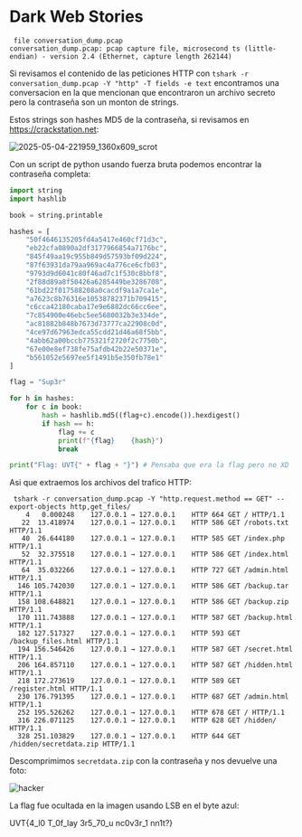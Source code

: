 # Dark Web Stories

```
 file conversation_dump.pcap
conversation_dump.pcap: pcap capture file, microsecond ts (little-endian) - version 2.4 (Ethernet, capture length 262144)
```

Si revisamos el contenido de las peticiones HTTP con `tshark -r conversation_dump.pcap -Y "http" -T fields -e text` encontramos una conversacion en la que mencionan que encontraron un archivo secreto pero la contraseña son un monton de strings.

Estos strings son hashes MD5 de la contraseña, si revisamos en https://crackstation.net:

![2025-05-04-221959_1360x609_scrot](https://github.com/user-attachments/assets/aa7028fa-83f0-419f-97d5-6238394ef507)


Con un script de python usando fuerza bruta podemos encontrar la contraseña completa:
```python
import string
import hashlib

book = string.printable

hashes = [
    "50f4646135205fd4a5417e460cf71d3c",
    "eb22cfa0890a2df3177966854a7176bc",
    "845f49aa19c955b849d57593bf09d224",
    "87f63931da79aa969ac4a776ce6cfb03",
    "9793d9d6041c80f46ad7c1f530c8bbf8",
    "2f88d89a8f50426a6285449be3286708",
    "61bd22f017588208a0cacdf9a1a7ca1e",
    "a7623c8b76316e10538782371b709415",
    "c6cca42180caba17e9e6882dc66cc6ee",
    "7c854900e46ebc5ee5680032b3e334de",
    "ac81882b848b7673d73777ca22908c0d",
    "4ce97d67963edca55cdd21d46a68f5bb",
    "4abb62a00bccb775321f2720f2c7750b",
    "67e00e8ef738fe75afdb42b22e50371e",
    "b561052e5697ee5f1491b5e350fb78e1"
]

flag = "Sup3r"

for h in hashes:
    for c in book:
        hash = hashlib.md5((flag+c).encode()).hexdigest()
        if hash == h:
            flag += c
            print(f"{flag}    {hash}")
            break

print("Flag: UVT{" + flag + "}") # Pensaba que era la flag pero no XD
```

Asi que extraemos los archivos del trafico HTTP:
```
 tshark -r conversation_dump.pcap -Y "http.request.method == GET" --export-objects http,get_files/
    4   0.000248    127.0.0.1 → 127.0.0.1    HTTP 664 GET / HTTP/1.1
   22  13.418974    127.0.0.1 → 127.0.0.1    HTTP 586 GET /robots.txt HTTP/1.1
   40  26.644180    127.0.0.1 → 127.0.0.1    HTTP 585 GET /index.php HTTP/1.1
   52  32.375518    127.0.0.1 → 127.0.0.1    HTTP 586 GET /index.html HTTP/1.1
   64  35.032266    127.0.0.1 → 127.0.0.1    HTTP 727 GET /admin.html HTTP/1.1
  146 105.742030    127.0.0.1 → 127.0.0.1    HTTP 586 GET /backup.tar HTTP/1.1
  158 108.648821    127.0.0.1 → 127.0.0.1    HTTP 586 GET /backup.zip HTTP/1.1
  170 111.743888    127.0.0.1 → 127.0.0.1    HTTP 587 GET /backup.html HTTP/1.1
  182 127.517327    127.0.0.1 → 127.0.0.1    HTTP 593 GET /backup_files.html HTTP/1.1
  194 156.546426    127.0.0.1 → 127.0.0.1    HTTP 587 GET /secret.html HTTP/1.1
  206 164.857110    127.0.0.1 → 127.0.0.1    HTTP 587 GET /hidden.html HTTP/1.1
  218 172.273619    127.0.0.1 → 127.0.0.1    HTTP 589 GET /register.html HTTP/1.1
  230 176.791395    127.0.0.1 → 127.0.0.1    HTTP 687 GET /admin.html HTTP/1.1
  252 195.526262    127.0.0.1 → 127.0.0.1    HTTP 678 GET / HTTP/1.1
  316 226.071125    127.0.0.1 → 127.0.0.1    HTTP 628 GET /hidden/ HTTP/1.1
  328 251.103829    127.0.0.1 → 127.0.0.1    HTTP 644 GET /hidden/secretdata.zip HTTP/1.1
```

Descomprimimos `secretdata.zip` con la contraseña y nos devuelve una foto:

![hacker](https://github.com/user-attachments/assets/194dd1ff-2405-4090-89fb-e508243b5c72)

La flag fue ocultada en la imagen usando LSB en el byte azul:

UVT{4_l0  T_0f_lay  3r5_70_u  nc0v3r_1  nn1t?}

